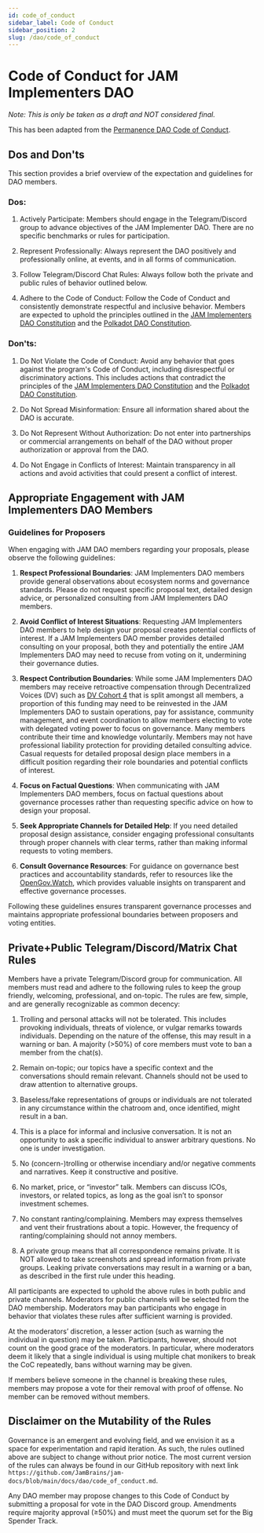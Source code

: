 ```yaml
---
id: code_of_conduct
sidebar_label: Code of Conduct
sidebar_position: 2
slug: /dao/code_of_conduct
---
```


#  Code of Conduct for JAM Implementers DAO

_Note: This is only be taken as a draft and *NOT* considered final._   

This has been adapted from the [Permanence DAO Code of Conduct](https://docs.permanence.io/code_of_conduct.html_).

## Dos and Don'ts

This section provides a brief overview of the expectation and guidelines for DAO members.  

### Dos:

1. Actively Participate: Members should engage in the Telegram/Discord group to advance objectives of the JAM Implementer DAO.  There are no specific benchmarks or rules for participation.

2. Represent Professionally: Always represent the DAO positively and professionally online, at events, and in all forms of communication.

3. Follow Telegram/Discord Chat Rules: Always follow both the private and public rules of behavior outlined below.

4. Adhere to the Code of Conduct: Follow the Code of Conduct and consistently demonstrate respectful and inclusive behavior. Members are expected to uphold the principles outlined in the [JAM Implementers DAO Constitution](./constitution.md) and the [Polkadot DAO Constitution](https://forum.polkadot.network/t/governance-behavioral-track-suggestion-mechanism/10106/15).

### Don'ts:

1. Do Not Violate the Code of Conduct: Avoid any behavior that goes against the program's Code of Conduct, including disrespectful or discriminatory actions. This includes actions that contradict the principles of the [JAM Implementers DAO Constitution](./constitution.md) and the [Polkadot DAO Constitution](https://forum.polkadot.network/t/governance-behavioral-track-suggestion-mechanism/10106/15).

2. Do Not Spread Misinformation: Ensure all information shared about the DAO is accurate.

3. Do Not Represent Without Authorization: Do not enter into partnerships or commercial arrangements on behalf of the DAO without proper authorization or approval from the DAO.

4. Do Not Engage in Conflicts of Interest: Maintain transparency in all actions and avoid activities that could present a conflict of interest.

## Appropriate Engagement with JAM Implementers DAO Members

### Guidelines for Proposers

When engaging with JAM DAO members regarding your proposals, please observe the following guidelines:

1. **Respect Professional Boundaries**: JAM Implementers DAO members provide general observations about ecosystem norms and governance standards. Please do not request specific proposal text, detailed design advice, or personalized consulting from JAM Implementers DAO members.

2. **Avoid Conflict of Interest Situations**: Requesting JAM Implementers DAO members to help design your proposal creates potential conflicts of interest. If a JAM Implementers DAO member provides detailed consulting on your proposal, both they and potentially the entire JAM Implementers DAO may need to recuse from voting on it, undermining their governance duties.

3. **Respect Contribution Boundaries**: While some JAM Implementers DAO members may receive retroactive compensation through Decentralized Voices (DV) such as [DV Cohort 4](https://medium.com/web3foundation/decentralized-voices-cohort-4-delegates-announced-a5a9c64927fd) that is split amongst all members, a proportion of this funding may need to be reinvested in the JAM Implementers DAO to sustain operations, pay for assistance, community management, and event coordination to allow members electing to vote with delegated voting power to focus on governance. Many members contribute their time and knowledge voluntarily. Members may not have professional liability protection for providing detailed consulting advice. Casual requests for detailed proposal design place members in a difficult position regarding their role boundaries and potential conflicts of interest.

4. **Focus on Factual Questions**: When communicating with JAM Implementers DAO members, focus on factual questions about governance processes rather than requesting specific advice on how to design your proposal.

5. **Seek Appropriate Channels for Detailed Help**: If you need detailed proposal design assistance, consider engaging professional consultants through proper channels with clear terms, rather than making informal requests to voting members.

6. **Consult Governance Resources**: For guidance on governance best practices and accountability standards, refer to resources like the [OpenGov.Watch](https://www.opengov.watch), which provides valuable insights on transparent and effective governance processes.

Following these guidelines ensures transparent governance processes and maintains appropriate professional boundaries between proposers and voting entities.

## Private+Public Telegram/Discord/Matrix Chat Rules

Members have a private Telegram/Discord group for communication.  All members must read and adhere to the following rules to keep the group friendly, welcoming, professional, and on-topic.  The rules are few, simple, and are generally recognizable as common decency:

1. Trolling and personal attacks will not be tolerated. This includes provoking individuals, threats of violence, or vulgar remarks towards individuals. Depending on the nature of the offense, this may result in a warning or ban. A majority (>50%) of core members must vote to ban a member from the chat(s).

2. Remain on-topic; our topics have a specific context and the conversations should remain relevant. Channels should not be used to draw attention to alternative groups.

3. Baseless/fake representations of groups or individuals are not tolerated in any circumstance within the chatroom and, once identified, might result in a ban.

4. This is a place for informal and inclusive conversation. It is not an opportunity to ask a specific individual to answer arbitrary questions. No one is under investigation.

5. No (concern-)trolling or otherwise incendiary and/or negative comments and narratives. Keep it constructive and positive.

6. No market, price, or “investor” talk. Members can discuss ICOs, investors, or related topics, as long as the goal isn’t to sponsor investment schemes.

7. No constant ranting/complaining. Members may express themselves and vent their frustrations about a topic. However, the frequency of ranting/complaining should not annoy members.

8. A private group means that all correspondence remains private. It is NOT allowed to take screenshots and spread information from private groups. Leaking private conversations may result in a warning or a ban, as described in the first rule under this heading.

All participants are expected to uphold the above rules in both public and private channels.  Moderators for public channels will be selected from the DAO membership.   Moderators may ban participants who engage in behavior that violates these rules after sufficient warning is provided.  

At the moderators’ discretion, a lesser action (such as warning the individual in question) may be taken. Participants, however, should not count on the good grace of the moderators. In particular, where moderators deem it likely that a single individual is using multiple chat monikers to break the CoC repeatedly, bans without warning may be given. 

If members believe someone in the channel is breaking these rules, members may propose a vote for their removal with proof of offense.  No member can be removed without members.

## Disclaimer on the Mutability of the Rules
Governance is an emergent and evolving field, and we envision it as a space for experimentation and rapid iteration. As such, the rules outlined above are subject to change without prior notice. The most current version of the rules can always be found in our GitHub repository with next link `https://github.com/JamBrains/jam-docs/blob/main/docs/dao/code_of_conduct.md`.

Any DAO member may propose changes to this Code of Conduct by submitting a proposal for vote in the DAO Discord group. Amendments require majority approval (≥50%) and must meet the quorum set for the Big Spender Track.
